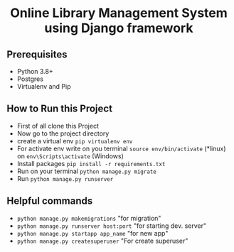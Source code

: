 <h1 align='center'>Online Library Management System using Django framework </h1>


## Prerequisites
  - Python 3.8+
  - Postgres
  - Virtualenv and Pip

## How to Run this Project

  - First of all clone this Project
  - Now go to the project directory
  - create a virtual env `pip virtualenv env`
  - For activate env write on you terminal `source env/bin/activate` (*linux) on `env\Scripts\activate` (Windows)
  - Install packages `pip install -r requirements.txt`
  - Run on your terminal `python manage.py migrate`
  - Run `python manage.py runserver`

## Helpful commands
  - `python manage.py makemigrations` "for migration"
  - `python manage.py runserver host:port` "for starting dev. server"
  - `python manage.py startapp app_name` "for new app"
  - `python manage.py createsuperuser` "For create superuser"


